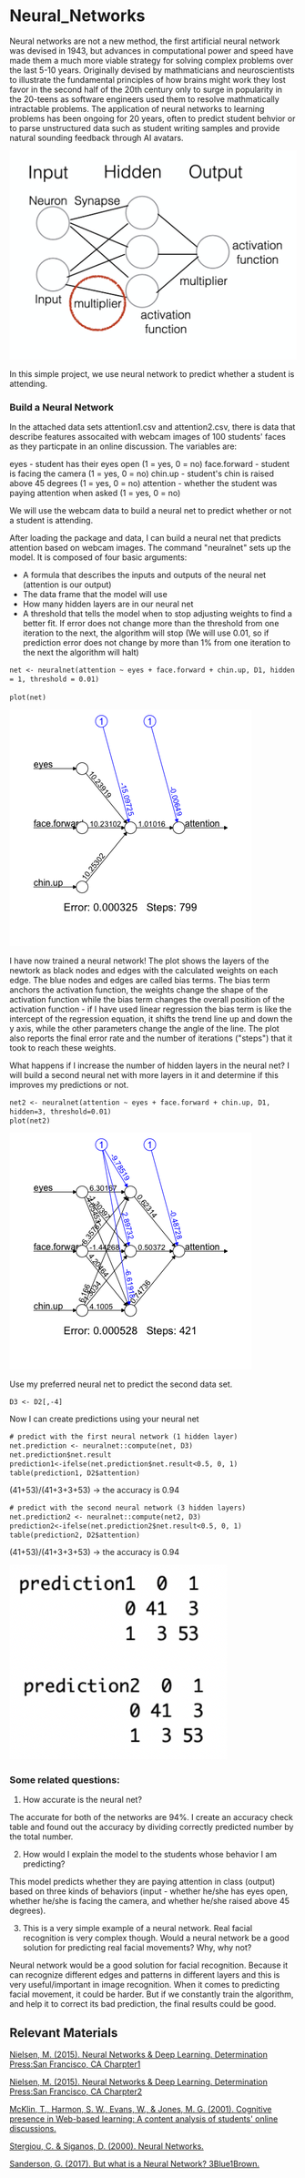 # Neural_Networks

Neural networks are not a new method, the first artificial neural network was devised in 1943, but advances in computational power and speed have made them a much more viable strategy for solving complex problems over the last 5-10 years. Originally devised by mathmaticians and neuroscientists to illustrate the fundamental principles of how brains might work they lost favor in the second half of the 20th century only to surge in popularity in the 20-teens as software engineers used them to resolve mathmatically intractable problems. The application of neural networks to learning problems has been ongoing for 20 years, often to predict student behvior or to parse unstructured data such as student writing samples and provide natural sounding feedback through AI avatars.

![nn](https://github.com/ab4499/Neural_Networks/blob/master/graphs/NN.png "github")

In this simple project, we use neural network to predict whether a student is attending.

### Build a Neural Network

In the attached data sets attention1.csv and attention2.csv, there is data that describe features assocaited with webcam images of 100 students' faces as they particpate in an online discussion. The variables are:

eyes - student has their eyes open (1 = yes, 0 = no)
face.forward - student is facing the camera (1 = yes, 0 = no)
chin.up - student's chin is raised above 45 degrees (1 = yes, 0 = no)
attention - whether the student was paying attention when asked (1 = yes, 0 = no)

We will use the webcam data to build a neural net to predict whether or not a student is attending.

After loading the package and data, I can build a neural net that predicts attention based on webcam images. The command "neuralnet" sets up the model. It is composed of four basic arguments:

- A formula that describes the inputs and outputs of the neural net (attention is our output)
- The data frame that the model will use
- How many hidden layers are in our neural net
- A threshold that tells the model when to stop adjusting weights to find a better fit. If error does not change more than the threshold from one iteration to the next, the algorithm will stop (We will use 0.01, so if prediction error does not change by more than 1% from one iteration to the next the algorithm will halt)

```{r}
net <- neuralnet(attention ~ eyes + face.forward + chin.up, D1, hidden = 1, threshold = 0.01)

plot(net)
```

![net1](https://github.com/ab4499/Neural_Networks/blob/master/graphs/net1.png "github")


I have now trained a neural network! The plot shows the layers of the newtork as black nodes and edges with the calculated weights on each edge. The blue nodes and edges are called bias terms. The bias term anchors the activation function, the weights change the shape of the activation function while the bias term changes the overall position of the activation function - if I have used linear regression the bias term is like the intercept of the regression equation, it shifts the trend line up and down the y axis, while the other parameters change the angle of the line. The plot also reports the final error rate and the number of iterations ("steps") that it took to reach these weights.

What happens if I increase the number of hidden layers in the neural net? I will build a second neural net with more layers in it and determine if this improves my predictions or not. 

```{r}
net2 <- neuralnet(attention ~ eyes + face.forward + chin.up, D1, hidden=3, threshold=0.01)
plot(net2)
```

![net2](https://github.com/ab4499/Neural_Networks/blob/master/graphs/net2.png "github")


Use my preferred neural net to predict the second data set.

```{r}
D3 <- D2[,-4]
```

Now I can create predictions using your neural net
```{r}
# predict with the first neural network (1 hidden layer)
net.prediction <- neuralnet::compute(net, D3)
net.prediction$net.result
prediction1<-ifelse(net.prediction$net.result<0.5, 0, 1)
table(prediction1, D2$attention)
```

(41+53)/(41+3+3+53) -> the accuracy is 0.94

```{r}
# predict with the second neural network (3 hidden layers)
net.prediction2 <- neuralnet::compute(net2, D3)
prediction2<-ifelse(net.prediction2$net.result<0.5, 0, 1)
table(prediction2, D2$attention)
```
(41+53)/(41+3+3+53) -> the accuracy is 0.94

![predict_table](https://github.com/ab4499/Neural_Networks/blob/master/graphs/predict%20table.png "github")

### Some related questions:

1. How accurate is the neural net? 

The accurate for both of the networks are 94%. I create an accuracy check table and found out the accuracy by dividing correctly predicted number by the total number. 

2. How would I explain the model to the students whose behavior I am predicting? 

This model predicts whether they are paying attention in class (output) based on three kinds of behaviors (input - whether he/she has eyes open, whether he/she is facing the camera, and whether he/she raised above 45 degrees). 

3. This is a very simple example of a neural network. Real facial recognition is very complex though. Would a neural network be a good solution for predicting real facial movements? Why, why not? 

Neural network would be a good solution for facial recognition. Because it can recognize different edges and patterns in different layers and this is very useful/important in image recognition. When it comes to predicting facial movement, it could be harder. But if we constantly train the algorithm, and help it to correct its bad prediction, the final results could be good. 

## Relevant Materials

[Nielsen, M. (2015). Neural Networks & Deep Learning. Determination Press:San Francisco, CA Charpter1](http://neuralnetworksanddeeplearning.com/chap1.html)

[Nielsen, M. (2015). Neural Networks & Deep Learning. Determination Press:San Francisco, CA Charpter2](http://neuralnetworksanddeeplearning.com/chap2.html)

[McKlin, T., Harmon, S. W., Evans, W., & Jones, M. G. (2001). Cognitive presence in Web-based learning: A content analysis of students' online discussions.](https://files.eric.ed.gov/fulltext/ED470101.pdf)

[Stergiou, C. & Siganos, D. (2000). Neural Networks.](http://www.doc.ic.ac.uk/~nd/surprise_96/journal/vol4/cs11/report.html)

[Sanderson, G. (2017). But what is a Neural Network? 3Blue1Brown.](https://www.youtube.com/watch?v=aircAruvnKk)
